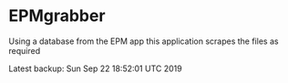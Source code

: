 # EPMgrabber
Using a database from the EPM app this application scrapes the files as required


Latest backup: Sun Sep 22 18:52:01 UTC 2019
